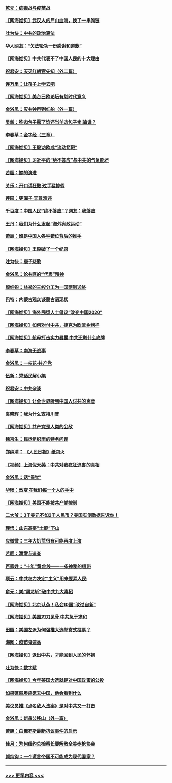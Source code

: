 #### [乾元：病毒战与疫苗战](../pages/nsc993/n12393107.md?t=09101302) 
#### [【网海拾贝】武汉人的尸山血海，换了一串狗链](../pages/nsc993/n12393043.md?t=09101302) 
#### [吐为快：中共的政治算法](../pages/nsc993/n12390506.md?t=09101302) 
#### [华人网友：“欠法轮功一份感谢和道歉”](../pages/nsc993/n12390098.md?t=09101302) 
#### [【网海拾贝】中共代表不了中国人民的十大理由](../pages/nsc993/n12388155.md?t=09101302) 
#### [祝君安：天灭红朝官先知（外二篇）](../pages/nsc993/n12387957.md?t=09101302) 
#### [连万里：让孩子上学去吧](../pages/nsc993/n12385309.md?t=09101302) 
#### [【网海拾贝】美台日欧论坛有划时代意义](../pages/nsc993/n12385232.md?t=09101302) 
#### [金浴凤：灭共钟声到红船（外一篇）](../pages/nsc993/n12385154.md?t=09101302) 
#### [吴新：狗肉包子露了馅还当羊肉包子卖 骗谁？](../pages/nsc993/n12385133.md?t=09101302) 
#### [李春草：金字经（三章）](../pages/nsc993/n12383691.md?t=09101302) 
#### [【网海拾贝】王毅访欧成“流动箭靶”](../pages/nsc993/n12383338.md?t=09101302) 
#### [【网海拾贝】习近平的“绝不答应”与中共的气急败坏](../pages/nsc993/n12382819.md?t=09101302) 
#### [苦胆：摘的演进](../pages/nsc993/n12382619.md?t=09101302) 
#### [关乐：开口谎狂撒 过手猛掺假](../pages/nsc993/n12382604.md?t=09101302) 
#### [莲园：更漏子‧天意难违](../pages/nsc993/n12382598.md?t=09101302) 
#### [千百度：中国人民“绝不答应”？网友：我答应](../pages/nsc993/n12382024.md?t=09101302) 
#### [王丹：我们为什么发起“海外宪政运动”](../pages/nsc993/n12380286.md?t=09101302) 
#### [萧辰：谁是中国人各种错位背后的推手](../pages/nsc993/n12379800.md?t=09101302) 
#### [【网海拾贝】王毅破了一个纪录](../pages/nsc993/n12379251.md?t=09101302) 
#### [吐为快：庚子悲歌](../pages/nsc993/n12378821.md?t=09101302) 
#### [金浴凤：论共匪的“代表”精神](../pages/nsc993/n12377546.md?t=09101302) 
#### [颜纯钩：林郑的三权分工为一国两制送终](../pages/nsc993/n12377306.md?t=09101302) 
#### [巴特：内蒙古观众谈蒙古语现状](../pages/nsc993/n12376923.md?t=09101302) 
#### [【网海拾贝】海外民运人士倡议“改变中国2020”](../pages/nsc993/n12376682.md?t=09101302) 
#### [【网海拾贝】如何对付中共，捷克为欧盟树榜样](../pages/nsc993/n12374209.md?t=09101302) 
#### [【网海拾贝】航母打击实力暴露 中共还剩什么底牌](../pages/nsc993/n12371825.md?t=09101302) 
#### [李春草：南海无战事](../pages/nsc993/n12371159.md?t=09101302) 
#### [金浴凤：一枝花·共产党](../pages/nsc993/n12368757.md?t=09101302) 
#### [伍新：党话民解小集](../pages/nsc993/n12366907.md?t=09101302) 
#### [祝君安：中共杂谈](../pages/nsc993/n12366076.md?t=09101302) 
#### [【网海拾贝】让全世界听到中国人讨共的声音](../pages/nsc993/n12365569.md?t=09101302) 
#### [袁晓辉：我为什么支持川普](../pages/nsc993/n12362670.md?t=09101302) 
#### [【网海拾贝】共产党是人类的公敌](../pages/nsc993/n12363182.md?t=09101302) 
#### [魏京生：民运组织里的特务问题](../pages/nsc993/n12363010.md?t=09101302) 
#### [郑纯清： 《人民日报》纸包火](../pages/nsc993/n12362706.md?t=09101302) 
#### [【视频】上海倪天英：中共对我疯狂迫害的真相](../pages/nsc993/n12356341.md?t=09101302) 
#### [金浴凤：话“保党”](../pages/nsc993/n12361867.md?t=09101302) 
#### [华旸：改变 在我们每一个人的手中](../pages/nsc993/n12361774.md?t=09101302) 
#### [【网海拾贝】美国不能被共产党控制](../pages/nsc993/n12360271.md?t=09101302) 
#### [二大爷：3千美元不如2千人民币？美国实测数据告诉你！](../pages/nsc993/n12358563.md?t=09101302) 
#### [理悟：山东高密“土匪”下山](../pages/nsc993/n12358535.md?t=09101302) 
#### [应微微：三年大饥荒很有可能再度上演](../pages/nsc993/n12358523.md?t=09101302) 
#### [苦胆：清零与追查](../pages/nsc993/n12358501.md?t=09101302) 
#### [百家姓：“十年”黄金线——一条神秘的纽带](../pages/nsc993/n12358319.md?t=09101302) 
#### [项云：中共权力决定“主义”用来耍弄人民](../pages/nsc993/n12358172.md?t=09101302) 
#### [俞元：美“屠龙斩”破中共九大毒招](../pages/nsc993/n12357822.md?t=09101302) 
#### [【网海拾贝】北京认怂！私会10国“改过自新”](../pages/nsc993/n12357784.md?t=09101302) 
#### [【网海拾贝】美国刀刀见骨 中共急于求和](../pages/nsc993/n12355511.md?t=09101302) 
#### [田园：美国左派为何强推大选邮寄式投票？](../pages/nsc993/n12352963.md?t=09101302) 
#### [海网：疫苗鬼速品](../pages/nsc993/n12354438.md?t=09101302) 
#### [【网海拾贝】退出中共，才能回到人民的怀抱](../pages/nsc993/n12352634.md?t=09101302) 
#### [吐为快：数字赋](../pages/nsc993/n12352317.md?t=09101302) 
#### [【网海拾贝】今年美国大选就是对中国政策的公投](../pages/nsc993/n12350973.md?t=09101302) 
#### [如果蓬佩奥应邀去中国，他会看到什么](../pages/nsc993/n12350945.md?t=09101302) 
#### [美议员推《点名敌人法案》是对中共又一打击](../pages/nsc993/n12350765.md?t=09101302) 
#### [金浴凤：新愚公移山（外一篇）](../pages/nsc993/n12350253.md?t=09101302) 
#### [苦胆：白俄罗斯最新抗议事件的启示](../pages/nsc993/n12349989.md?t=09101302) 
#### [佳月：为何纽约总检察长要解散全美步枪协会](../pages/nsc993/n12349939.md?t=09101302) 
#### [颜纯钩：一个谎言帝国不可能成为现代国家？](../pages/nsc993/n12349898.md?t=09101302) 

----
#### [ >>> 更早内容 <<< ](../indexes/nsc993-earlier.md)

